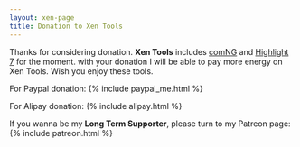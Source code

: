 ```yaml
---
layout: xen-page
title: Donation to Xen Tools
---
```


Thanks for considering donation. **Xen Tools** includes [comNG](../2020-08-01-comNG/) and [Highlight 7](../2019-01-01-Highlight-7/) for the moment. with your donation I will be able to pay more energy on Xen Tools. Wish you enjoy these tools.

For Paypal donation:
{% include paypal_me.html %}

For Alipay donation:
{% include alipay.html %}

If you wanna be my **Long Term Supporter**, please turn to my Patreon page:
{% include patreon.html %}
